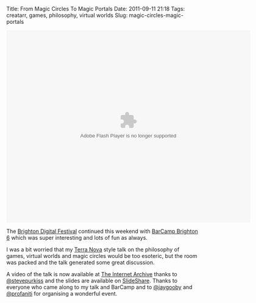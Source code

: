 Title: From Magic Circles To Magic Portals
Date: 2011-09-11 21:18
Tags: creatarr, games, philosophy, virtual worlds
Slug: magic-circles-magic-portals

<object width="640" height="506" classid="clsid:D27CDB6E-AE6D-11cf-96B8-444553540000"><param value="true" name="allowfullscreen"/><param value="always" name="allowscriptaccess"/><param value="high" name="quality"/><param value="true" name="cachebusting"/><param value="#000000" name="bgcolor"/><param name="movie" value="http://www.archive.org/flow/flowplayer.commercial-3.2.1.swf" /><param value="config={'key':'#$aa4baff94a9bdcafce8','playlist':['format=Thumbnail?.jpg',{'autoPlay':false,'url':'magic_circles.mp4'}],'clip':{'autoPlay':true,'baseUrl':'http://www.archive.org/download/FromMagicCirclesToMagicPortals-JimPurbrickjimpurbrick-/','scaling':'fit','provider':'h264streaming','showCaptions':true},'canvas':{'backgroundColor':'#000000','backgroundGradient':'none'},'plugins':{'controls':{'playlist':false,'fullscreen':true,'height':26,'backgroundColor':'#000000','autoHide':{'fullscreenOnly':true}},'h264streaming':{'url':'http://www.archive.org/flow/flowplayer.pseudostreaming-3.2.1.swf'},'captions':{'url':'http://www.archive.org/flow/flowplayer.captions-3.2.0.swf','captionTarget':'content'},'content':{'display':'block','url':'http://www.archive.org/flow/flowplayer.content-3.2.0.swf','bottom':26,'left':0,'width':640,'height':50,'backgroundGradient':'none','backgroundColor':'transparent','textDecoration':'outline','border':0,'style':{'body':{'fontSize':'14','fontFamily':'Arial','textAlign':'center','fontWeight':'bold','color':'#ffffff'}}}},'contextMenu':[{},'-','Flowplayer v3.2.1']}" name="flashvars"/><embed src="http://www.archive.org/flow/flowplayer.commercial-3.2.1.swf" type="application/x-shockwave-flash" width="640" height="506" allowfullscreen="true" allowscriptaccess="always" cachebusting="true" bgcolor="#000000" quality="high" flashvars="config={'key':'#$aa4baff94a9bdcafce8','playlist':['format=Thumbnail?.jpg',{'autoPlay':false,'url':'magic_circles.mp4'}],'clip':{'autoPlay':true,'baseUrl':'http://www.archive.org/download/FromMagicCirclesToMagicPortals-JimPurbrickjimpurbrick-/','scaling':'fit','provider':'h264streaming','showCaptions':true},'canvas':{'backgroundColor':'#000000','backgroundGradient':'none'},'plugins':{'controls':{'playlist':false,'fullscreen':true,'height':26,'backgroundColor':'#000000','autoHide':{'fullscreenOnly':true}},'h264streaming':{'url':'http://www.archive.org/flow/flowplayer.pseudostreaming-3.2.1.swf'},'captions':{'url':'http://www.archive.org/flow/flowplayer.captions-3.2.0.swf','captionTarget':'content'},'content':{'display':'block','url':'http://www.archive.org/flow/flowplayer.content-3.2.0.swf','bottom':26,'left':0,'width':640,'height':50,'backgroundGradient':'none','backgroundColor':'transparent','textDecoration':'outline','border':0,'style':{'body':{'fontSize':'14','fontFamily':'Arial','textAlign':'center','fontWeight':'bold','color':'#ffffff'}}}},'contextMenu':[{},'-','Flowplayer v3.2.1']}"> </embed></object>

The [Brighton Digital Festival][] continued this weekend with [BarCamp
Brighton 6][] which was super interesting and lots of fun as always.

I was a bit worried that my [Terra Nova][] style talk on the philosophy
of games, virtual worlds and magic circles would be too esoteric, but
the room was packed and the talk generated some great discussion.

A video of the talk is now available at [The Internet Archive][] thanks
to [@stevepurkiss][] and the slides are available on [SlideShare][].
Thanks to everyone who came along to my talk and BarCamp and to
[@jaygooby][] and [@profaniti][] for organising a wonderful event.

  [Brighton Digital Festival]: http://brightondigitalfestival.co.uk/
  [BarCamp Brighton 6]: http://2011.barcampbrighton.org/
  [Terra Nova]: http://terranova.blogs.com/
  [The Internet Archive]: http://www.archive.org/details/FromMagicCirclesToMagicPortals-JimPurbrickjimpurbrick-
  [@stevepurkiss]: http://twitter.com/#!/stevepurkiss
  [SlideShare]: http://www.slideshare.net/JimPurbrick/from-magic-circles-to-magic-portals
  [@jaygooby]: http://twitter.com/#!/jaygooby
  [@profaniti]: http://twitter.com/#!/profaniti
